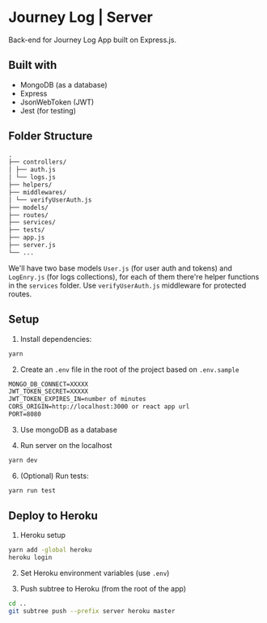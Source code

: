 # Journey Log | Server

Back-end for Journey Log App built on Express.js.

## Built with

- MongoDB (as a database)
- Express
- JsonWebToken (JWT)
- Jest (for testing)

## Folder Structure

```md
.
├── controllers/
│ ├── auth.js
│ └── logs.js
├── helpers/
├── middlewares/
│ └── verifyUserAuth.js
├── models/
├── routes/
├── services/
├── tests/
├── app.js
├── server.js
└── ...
```

We'll have two base models `User.js` (for user auth and tokens) and `LogEnry.js` (for logs collections), for each of them there're helper functions in the `services` folder. Use `verifyUserAuth.js` middleware for protected routes.

## Setup

1. Install dependencies:

```bash
yarn
```

2. Create an `.env` file in the root of the project based on `.env.sample`

```md
MONGO_DB_CONNECT=XXXXX
JWT_TOKEN_SECRET=XXXXX
JWT_TOKEN_EXPIRES_IN=number of minutes
CORS_ORIGIN=http://localhost:3000 or react app url
PORT=8080
```

3. Use mongoDB as a database

4. Run server on the localhost

```bash
yarn dev
```

6. (Optional) Run tests:

```bash
yarn run test
```

## Deploy to Heroku

1. Heroku setup

```bash
yarn add -global heroku
heroku login
```

2. Set Heroku environment variables (use `.env`)

3. Push subtree to Heroku (from the root of the app)

```bash
cd ..
git subtree push --prefix server heroku master
```

